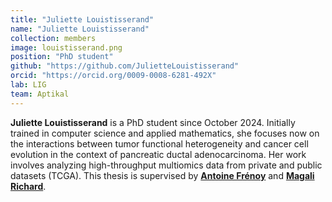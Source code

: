 ```yaml
---
title: "Juliette Louistisserand"
name: "Juliette Louistisserand"
collection: members
image: louistisserand.png
position: "PhD student"
github: "https://github.com/JulietteLouistisserand"
orcid: "https://orcid.org/0009-0008-6281-492X"
lab: LIG
team: Aptikal
---
```


**Juliette Louistisserand** is a PhD student since October 2024. Initially trained in computer science and applied mathematics, she focuses now on the interactions between tumor functional heterogeneity and cancer cell evolution in the context of pancreatic ductal adenocarcinoma. Her work involves analyzing high-throughput multiomics data from private and public datasets (TCGA). This thesis is supervised by **[Antoine Frénoy](https://perso.crans.org/frenoy/index.html)** and **[Magali Richard](https://magrichard.github.io/)**.
